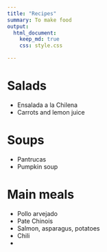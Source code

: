 ```yaml
---
title: "Recipes"
summary: To make food
output:
  html_document:
    keep_md: true
    css: style.css

---
```


# Salads
- Ensalada a la Chilena
- Carrots and lemon juice


# Soups
- Pantrucas
- Pumpkin soup


# Main meals
- Pollo arvejado
- Pate Chinois
- Salmon, asparagus, potatoes
- Chili
- 
